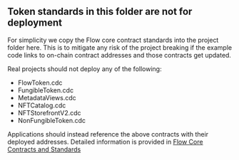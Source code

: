 ## Token standards in this folder are not for deployment

For simplicity we copy the Flow core contract standards into the project folder here. This is to mitigate any risk
of the project breaking if the example code links to on-chain contract addresses and those contracts get updated.

Real projects should not deploy any of the following:

* FlowToken.cdc
* FungibleToken.cdc
* MetadataViews.cdc
* NFTCatalog.cdc
* NFTStorefrontV2.cdc
* NonFungibleToken.cdc

Applications should instead reference the above contracts with their deployed addresses. Detailed information is provided
in [Flow Core Contracts and Standards](https://developers.flow.com/flow/core-contracts)
